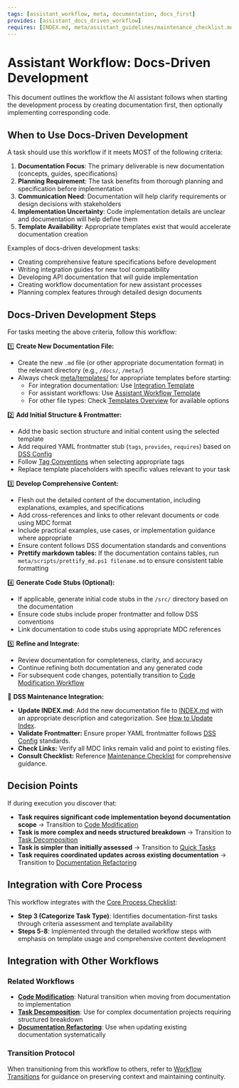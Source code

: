 ```yaml
---
tags: [assistant_workflow, meta, documentation, docs_first]
provides: [assistant_docs_driven_workflow]
requires: [INDEX.md, meta/assistant_guidelines/maintenance_checklist.md, meta/dss_config.yml, meta/assistant_workflows/task_decomposition.md, meta/templates/README.md, .cursor/rules/assistant.mdc]
---
```


# Assistant Workflow: Docs-Driven Development

This document outlines the workflow the AI assistant follows when starting the development process by creating documentation first, then optionally implementing corresponding code.

## When to Use Docs-Driven Development

A task should use this workflow if it meets MOST of the following criteria:

1. **Documentation Focus**: The primary deliverable is new documentation (concepts, guides, specifications)
2. **Planning Requirement**: The task benefits from thorough planning and specification before implementation
3. **Communication Need**: Documentation will help clarify requirements or design decisions with stakeholders
4. **Implementation Uncertainty**: Code implementation details are unclear and documentation will help define them
5. **Template Availability**: Appropriate templates exist that would accelerate documentation creation

Examples of docs-driven development tasks:
- Creating comprehensive feature specifications before development
- Writing integration guides for new tool compatibility
- Developing API documentation that will guide implementation
- Creating workflow documentation for new assistant processes
- Planning complex features through detailed design documents

## Docs-Driven Development Steps

For tasks meeting the above criteria, follow this workflow:

1️⃣ **Create New Documentation File:**
   - Create the new `.md` file (or other appropriate documentation format) in the relevant directory (e.g., `/docs/`, `/meta/`)
   - Always check [meta/templates/](mdc:meta/templates/) for appropriate templates before starting:
     - For integration documentation: Use [Integration Template](mdc:meta/templates/meta/integration_template.md)
     - For assistant workflows: Use [Assistant Workflow Template](mdc:meta/templates/meta/assistant_workflow_template.md)
     - For other file types: Check [Templates Overview](mdc:meta/templates/README.md) for available options

2️⃣ **Add Initial Structure & Frontmatter:**
   - Add the basic section structure and initial content using the selected template
   - Add required YAML frontmatter stub (`tags`, `provides`, `requires`) based on [DSS Config](mdc:meta/dss_config.yml)
   - Follow [Tag Conventions](mdc:meta/guidelines/tag_conventions.md) when selecting appropriate tags
   - Replace template placeholders with specific values relevant to your task

3️⃣ **Develop Comprehensive Content:**
   - Flesh out the detailed content of the documentation, including explanations, examples, and specifications
   - Add cross-references and links to other relevant documents or code using MDC format
   - Include practical examples, use cases, or implementation guidance where appropriate
   - Ensure content follows DSS documentation standards and conventions
   - **Prettify markdown tables:** If the documentation contains tables, run `meta/scripts/prettify_md.ps1 filename.md` to ensure consistent table formatting

4️⃣ **Generate Code Stubs (Optional):**
   - If applicable, generate initial code stubs in the `/src/` directory based on the documentation
   - Ensure code stubs include proper frontmatter and follow DSS conventions
   - Link documentation to code stubs using appropriate MDC references

5️⃣ **Refine and Integrate:**
   - Review documentation for completeness, clarity, and accuracy
   - Continue refining both documentation and any generated code
   - For subsequent code changes, potentially transition to [Code Modification Workflow](mdc:meta/assistant_workflows/code_modification.md)

🔧 **DSS Maintenance Integration:**
   - **Update INDEX.md:** Add the new documentation file to [INDEX.md](mdc:INDEX.md) with an appropriate description and categorization. See [How to Update Index](mdc:docs/how_to_update_index.md).
   - **Validate Frontmatter:** Ensure proper YAML frontmatter follows [DSS Config](mdc:meta/dss_config.yml) standards.
   - **Check Links:** Verify all MDC links remain valid and point to existing files.
   - **Consult Checklist:** Reference [Maintenance Checklist](mdc:meta/assistant_guidelines/maintenance_checklist.md) for comprehensive guidance.

## Decision Points

If during execution you discover that:
- **Task requires significant code implementation beyond documentation scope** → Transition to [Code Modification](mdc:meta/assistant_workflows/code_modification.md)
- **Task is more complex and needs structured breakdown** → Transition to [Task Decomposition](mdc:meta/assistant_workflows/task_decomposition.md)
- **Task is simpler than initially assessed** → Transition to [Quick Tasks](mdc:meta/assistant_workflows/quick_tasks.md)
- **Task requires coordinated updates across existing documentation** → Transition to [Documentation Refactoring](mdc:meta/assistant_workflows/documentation_refactoring.md)

## Integration with Core Process

This workflow integrates with the [Core Process Checklist](mdc:.cursor/rules/assistant.mdc):

- **Step 3 (Categorize Task Type)**: Identifies documentation-first tasks through criteria assessment and template availability
- **Steps 5-8**: Implemented through the detailed workflow steps with emphasis on template usage and comprehensive content development

## Integration with Other Workflows

### Related Workflows
- **[Code Modification](mdc:meta/assistant_workflows/code_modification.md)**: Natural transition when moving from documentation to implementation
- **[Task Decomposition](mdc:meta/assistant_workflows/task_decomposition.md)**: Use for complex documentation projects requiring structured breakdown
- **[Documentation Refactoring](mdc:meta/assistant_workflows/documentation_refactoring.md)**: Use when updating existing documentation systematically

### Transition Protocol
When transitioning from this workflow to others, refer to [Workflow Transitions](mdc:meta/assistant_workflows/workflow_transitions.md) for guidance on preserving context and maintaining continuity. 